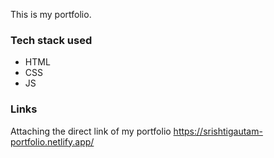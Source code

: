 This is my portfolio.

### Tech stack used

- HTML
- CSS
- JS

### Links

Attaching the direct link of my portfolio https://srishtigautam-portfolio.netlify.app/
